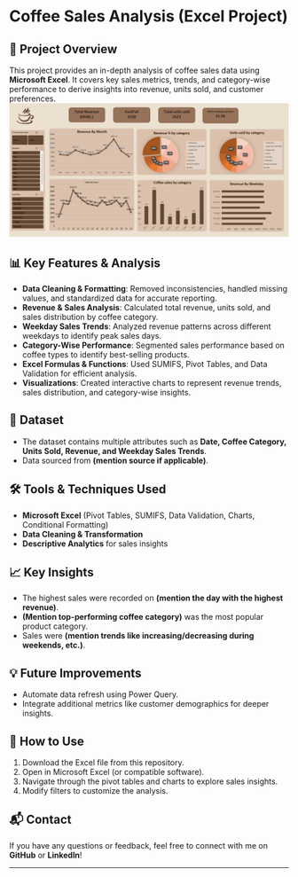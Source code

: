 # Coffee Sales Analysis (Excel Project)

## 📌 Project Overview
This project provides an in-depth analysis of coffee sales data using **Microsoft Excel**. It covers key sales metrics, trends, and category-wise performance to derive insights into revenue, units sold, and customer preferences.
![Overview](https://github.com/Karthik131223/Excel-projects/blob/main/Overview.png)

## 📊 Key Features & Analysis
- **Data Cleaning & Formatting**: Removed inconsistencies, handled missing values, and standardized data for accurate reporting.
- **Revenue & Sales Analysis**: Calculated total revenue, units sold, and sales distribution by coffee category.
- **Weekday Sales Trends**: Analyzed revenue patterns across different weekdays to identify peak sales days.
- **Category-Wise Performance**: Segmented sales performance based on coffee types to identify best-selling products.
- **Excel Formulas & Functions**: Used SUMIFS, Pivot Tables, and Data Validation for efficient analysis.
- **Visualizations**: Created interactive charts to represent revenue trends, sales distribution, and category-wise insights.

## 📂 Dataset
- The dataset contains multiple attributes such as **Date, Coffee Category, Units Sold, Revenue, and Weekday Sales Trends**.
- Data sourced from **(mention source if applicable)**.

## 🛠️ Tools & Techniques Used
- **Microsoft Excel** (Pivot Tables, SUMIFS, Data Validation, Charts, Conditional Formatting)
- **Data Cleaning & Transformation**
- **Descriptive Analytics** for sales insights

## 📈 Key Insights
- The highest sales were recorded on **(mention the day with the highest revenue)**.
- **(Mention top-performing coffee category)** was the most popular product category.
- Sales were **(mention trends like increasing/decreasing during weekends, etc.)**.

## 💡 Future Improvements
- Automate data refresh using Power Query.
- Integrate additional metrics like customer demographics for deeper insights.

## 📌 How to Use
1. Download the Excel file from this repository.
2. Open in Microsoft Excel (or compatible software).
3. Navigate through the pivot tables and charts to explore sales insights.
4. Modify filters to customize the analysis.

## 📬 Contact
If you have any questions or feedback, feel free to connect with me on **GitHub** or **LinkedIn**!

---

